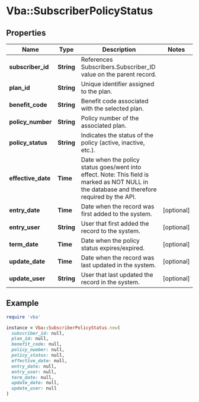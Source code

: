 # Vba::SubscriberPolicyStatus

## Properties

| Name | Type | Description | Notes |
| ---- | ---- | ----------- | ----- |
| **subscriber_id** | **String** | References Subscribers.Subscriber_ID value on the parent record. |  |
| **plan_id** | **String** | Unique identifier assigned to the plan. |  |
| **benefit_code** | **String** | Benefit code associated with the selected plan. |  |
| **policy_number** | **String** | Policy number of the associated plan. |  |
| **policy_status** | **String** | Indicates the status of the policy (active, inactive, etc.). |  |
| **effective_date** | **Time** | Date when the policy status goes/went into effect. Note: This field is marked as NOT NULL in the database and therefore required by the API. |  |
| **entry_date** | **Time** | Date when the record was first added to the system. | [optional] |
| **entry_user** | **String** | User that first added the record to the system. | [optional] |
| **term_date** | **Time** | Date when the policy status expires/expired. | [optional] |
| **update_date** | **Time** | Date when the record was last updated in the system. | [optional] |
| **update_user** | **String** | User that last updated the record in the system. | [optional] |

## Example

```ruby
require 'vba'

instance = Vba::SubscriberPolicyStatus.new(
  subscriber_id: null,
  plan_id: null,
  benefit_code: null,
  policy_number: null,
  policy_status: null,
  effective_date: null,
  entry_date: null,
  entry_user: null,
  term_date: null,
  update_date: null,
  update_user: null
)
```

